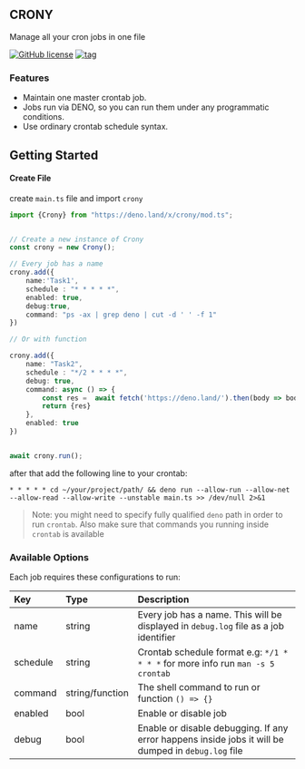 ## CRONY

Manage all your cron jobs in one file


[![GitHub license](https://img.shields.io/github/license/maheshkareeya/a1?color=blue&logo=qcom&logoColor=blue&style=plastic)](https://raw.githubusercontent.com/uchm4n/crony/master/LICENSE)
[![tag](https://img.shields.io/badge/deno->=1.0.0-green.svg?color=blue&logo=qcom&logoColor=blue&style=plastic)](https://github.com/denoland/deno)


### Features
 - Maintain one master crontab job.
 - Jobs run via DENO, so you can run them under any programmatic conditions.
 - Use ordinary crontab schedule syntax.

## Getting Started 

#### Create File
create `main.ts` file and import `crony`
```ts
import {Crony} from "https://deno.land/x/crony/mod.ts";


// Create a new instance of Crony
const crony = new Crony();

// Every job has a name
crony.add({
    name:'Task1',
    schedule : "* * * * *",
    enabled: true,
    debug:true,
    command: "ps -ax | grep deno | cut -d ' ' -f 1"
})

// Or with function

crony.add({
    name: "Task2",
    schedule : "*/2 * * * *",
    debug: true,
    command: async () => {
        const res =  await fetch('https://deno.land/').then(body => body.text())
        return {res}
    },
    enabled: true
})


await crony.run();

```
after that add the following line to your crontab:
```
* * * * * cd ~/your/project/path/ && deno run --allow-run --allow-net --allow-read --allow-write --unstable main.ts >> /dev/null 2>&1
```

> Note: you might need to specify fully qualified `deno` path in order to run `crontab`.
> Also make sure that commands you running inside `crontab` is available


### Available Options
Each job requires these configurations to run:

Key       | Type    | Description
:-------- | :------ | :---------------------------------------------------------------------------------------------------------
name      | string  | Every job has a name. This will be displayed in `debug.log` file as a job identifier
schedule  | string  | Crontab schedule format e.g: `*/1 * * * *` for more info run `man -s 5 crontab`
command   | string/function | The shell command to run or function `() => {}`
enabled   | bool    | Enable or disable job
debug     | bool    | Enable or disable debugging. If any error happens inside jobs it will be dumped in `debug.log` file


